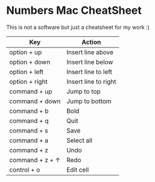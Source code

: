 # Numbers Mac CheatSheet

This is not a software but just a cheatsheet for my work :)

| Key | Action |
| - | - |
| option + up | Insert line above |
| option + down | Insert line below |
| option + left | Insert line to left |
| option + right | Insert line to right |
| command + up | Jump to top |
| command + down | Jump to bottom |
| command + b | Bold |
| command + q | Quit |
| command + s | Save |
| command + a | Select all |
| command + z | Undo |
| command + z + ↑ | Redo |
| control + o | Edit cell |
